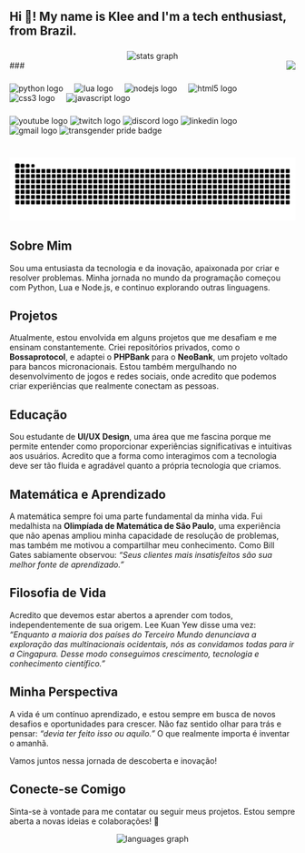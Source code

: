 <h2 align="left">Hi 👋! My name is Klee and I'm a tech enthusiast, from Brazil.</h2>

###

<div align="center">
  <img src="https://github-readme-stats.vercel.app/api?username=kleeedolinux&hide_title=false&hide_rank=false&show_icons=true&include_all_commits=true&count_private=true&disable_animations=false&theme=dracula&locale=en&hide_border=false" height="150" alt="stats graph" />
</div>
###

<img align="right" height="150" src="https://media1.tenor.com/m/MM3La2Dx0c4AAAAC/onimai-cute-anime-girl-smile-smiling.gif" />

###

<div align="left">
  <img src="https://cdn.jsdelivr.net/gh/devicons/devicon/icons/python/python-original.svg" height="30" alt="python logo" />
  <img width="12" />
  <img src="https://cdn.jsdelivr.net/gh/devicons/devicon/icons/lua/lua-original.svg" height="30" alt="lua logo" />
  <img width="12" />
  <img src="https://cdn.jsdelivr.net/gh/devicons/devicon/icons/nodejs/nodejs-original.svg" height="30" alt="nodejs logo" />
  <img width="12" />
  <img src="https://cdn.jsdelivr.net/gh/devicons/devicon/icons/html5/html5-original.svg" height="30" alt="html5 logo" />
  <img width="12" />
  <img src="https://cdn.jsdelivr.net/gh/devicons/devicon/icons/css3/css3-original.svg" height="30" alt="css3 logo" />
  <img width="12" />
  <img src="https://cdn.jsdelivr.net/gh/devicons/devicon/icons/javascript/javascript-original.svg" height="30" alt="javascript logo" />
</div>

###

<div align="left">
  <img src="https://img.shields.io/static/v1?message=YouTube&logo=youtube&label=&color=FF0000&logoColor=white&labelColor=&style=for-the-badge" height="35" alt="youtube logo" />
  <img src="https://img.shields.io/static/v1?message=Twitch&logo=twitch&label=&color=9146FF&logoColor=white&labelColor=&style=for-the-badge" height="35" alt="twitch logo" />
  <img src="https://img.shields.io/static/v1?message=Discord&logo=discord&label=&color=7289DA&logoColor=white&labelColor=&style=for-the-badge" height="35" alt="discord logo" />
  <img src="https://img.shields.io/static/v1?message=LinkedIn&logo=linkedin&label=&color=0077B5&logoColor=white&labelColor=&style=for-the-badge" height="35" alt="linkedin logo" />
  <img src="https://img.shields.io/static/v1?message=Gmail&logo=gmail&label=&color=D14836&logoColor=white&labelColor=&style=for-the-badge" height="35" alt="gmail logo" />
  <img src="https://pride-badges.pony.workers.dev/static/v1?label=Trasgender+People&labelColor=%23LGBT&stripeWidth=8&stripeColors=5BCEFA%2CF5A9B8%2CFFFFFF%2CF5A9B8%2C5BCEFA" height="35" alt="transgender pride badge" />
</div>

###

<br clear="both">

<img src="https://raw.githubusercontent.com/kleeedolinux/kleeedolinux/output/snake.svg" alt="Snake animation" />

###

## Sobre Mim

Sou uma entusiasta da tecnologia e da inovação, apaixonada por criar e resolver problemas. Minha jornada no mundo da programação começou com Python, Lua e Node.js, e continuo explorando outras linguagens. 

## Projetos

Atualmente, estou envolvida em alguns projetos que me desafiam e me ensinam constantemente. Criei repositórios privados, como o **Bossaprotocol**, e adaptei o **PHPBank** para o **NeoBank**, um projeto voltado para bancos micronacionais. Estou também mergulhando no desenvolvimento de jogos e redes sociais, onde acredito que podemos criar experiências que realmente conectam as pessoas.

## Educação

Sou estudante de **UI/UX Design**, uma área que me fascina porque me permite entender como proporcionar experiências significativas e intuitivas aos usuários. Acredito que a forma como interagimos com a tecnologia deve ser tão fluida e agradável quanto a própria tecnologia que criamos.

## Matemática e Aprendizado

A matemática sempre foi uma parte fundamental da minha vida. Fui medalhista na **Olimpíada de Matemática de São Paulo**, uma experiência que não apenas ampliou minha capacidade de resolução de problemas, mas também me motivou a compartilhar meu conhecimento. Como Bill Gates sabiamente observou: _“Seus clientes mais insatisfeitos são sua melhor fonte de aprendizado.”_

## Filosofia de Vida

Acredito que devemos estar abertos a aprender com todos, independentemente de sua origem. Lee Kuan Yew disse uma vez: _“Enquanto a maioria dos países do Terceiro Mundo denunciava a exploração das multinacionais ocidentais, nós as convidamos todas para ir a Cingapura. Desse modo conseguimos crescimento, tecnologia e conhecimento científico.”_

## Minha Perspectiva

A vida é um contínuo aprendizado, e estou sempre em busca de novos desafios e oportunidades para crescer. Não faz sentido olhar para trás e pensar: _“devia ter feito isso ou aquilo.”_ O que realmente importa é inventar o amanhã.

Vamos juntos nessa jornada de descoberta e inovação!

## Conecte-se Comigo

Sinta-se à vontade para me contatar ou seguir meus projetos. Estou sempre aberta a novas ideias e colaborações! 🌟
<div align="center">
  <img src="https://github-readme-stats.vercel.app/api/top-langs?username=kleeedolinux&locale=en&hide_title=false&layout=compact&card_width=320&langs_count=5&theme=dracula&hide_border=false" height="150" alt="languages graph" />
</div>
